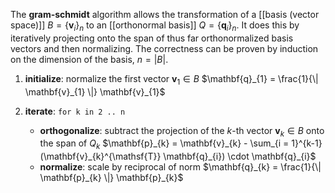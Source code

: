 
The **gram-schmidt** algorithm allows the transformation of a [[basis (vector space)]] $B = \{ \mathbf{v}_{i} \}_{n}$ to an [[orthonormal basis]] $Q = \{ \mathbf{q}_{i} \}_{n}$. It does this by iteratively projecting onto the span of thus far orthonormalized basis vectors and then normalizing. The correctness can be proven by induction on the dimension of the basis, $n = |B|$.

1. **initialize**: normalize the first vector $\mathbf{v}_{1} \in B$
	$\mathbf{q}_{1} = \frac{1}{\| \mathbf{v}_{1} \|} \mathbf{v}_{1}$

2. **iterate**: `for k in 2 .. n`
	- **orthogonalize**: subtract the projection of the $k$-th vector $\mathbf{v}_{k} \in B$ onto the span of $Q_{k}$
		$\mathbf{p}_{k} = \mathbf{v}_{k} - \sum_{i = 1}^{k-1} (\mathbf{v}_{k}^{\mathsf{T}} \mathbf{q}_{i}) \cdot \mathbf{q}_{i}$
	- **normalize**: scale by reciprocal of norm
		$\mathbf{q}_{k} = \frac{1}{\| \mathbf{p}_{k} \|} \mathbf{p}_{k}$
